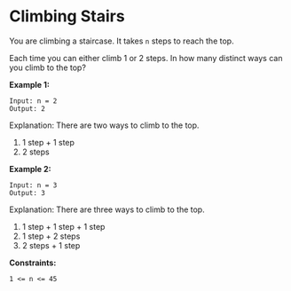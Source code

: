 # Climbing Stairs

You are climbing a staircase. It takes `n` steps to reach the top.

Each time you can either climb 1 or 2 steps. In how many distinct ways can you climb to the top?

**Example 1:**

```
Input: n = 2
Output: 2
```

Explanation: There are two ways to climb to the top.

1. 1 step + 1 step
2. 2 steps

**Example 2:**

```
Input: n = 3
Output: 3
```

Explanation: There are three ways to climb to the top.

1. 1 step + 1 step + 1 step
2. 1 step + 2 steps
3. 2 steps + 1 step
 
**Constraints:**

`1 <= n <= 45`